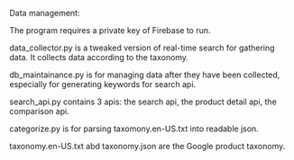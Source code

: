 Data management:

The program requires a private key of Firebase to run.

data_collector.py   is a tweaked version of real-time search for gathering data. It collects data according to the taxonomy.

db_maintainance.py   is for managing data after they have been collected, especially for generating keywords for search api.

search_api.py   contains 3 apis: the search api, the product detail api, the comparison api.

categorize.py   is for parsing taxomony.en-US.txt into readable json.

taxonomy.en-US.txt   abd taxonomy.json are the Google product taxonomy.
